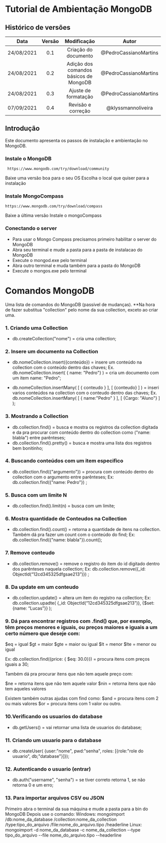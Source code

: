 # Tutorial de Ambientação MongoDB

## Histórico de versões

|    Data    | Versão |              Modificação               |         Autor         |
| :--------: | :----: | :------------------------------------: | :-------------------: |
| 24/08/2021 |  0.1   |          Criação do documento          | @PedroCassianoMartins |
| 24/08/2021 |  0.2   | Adição dos comandos básicos de MongoDB | @PedroCassianoMartins |
| 24/08/2021 |  0.3   |          Ajuste de formatação          | @PedroCassianoMartins |
| 07/09/2021 |  0.4   |           Revisão e correção           |  @klyssmannoliveira   |

## Introdução

Este documento apresenta os passos de instalação e ambientação no MongoDB.

### Instale o MongoDB

     https://www.mongodb.com/try/download/community

Baixe uma versão boa para o seu OS
Escolha o local que quiser para a instalação

### Instale MongoCompass

    https://www.mongodb.com/try/download/compass

Baixe a última versão
Instale o mongoCompass

### Conectando o server

- Para usar o Mongo Compass precisamos primeiro habilitar o server do MongoDB
- Abra seu terminal e mude a pasta para a pasta de instalacao do MongoDB
- Execute o mongod.exe pelo terminal
- Abra outro terminal e muda também para a pasta do MongoDB
- Execute o mongos.exe pelo terminal

# Comandos MongoDB

Uma lista de comandos do MongoDB (passível de mudanças).
\*\*Na hora de fazer substitua "collection" pelo nome da sua collection, exceto ao criar uma.

### 1. Criando uma Collection

- db.createCollection("nome") = cria uma collection;

### 2. Insere um documento na Collection

- db.nomeCollection.insert({conteúdo}) = insere um conteúdo na collection com o conteúdo dentro das chaves;
  Ex. db.nomeCollection.insert( { name: "Pedro"} ) = cria um documento com um item name: "Pedro";

- db.nomeCollection.insertMany( [ { conteudo } ], [ {conteudo} ] ) = inseri varios conteúdos na collection com o conteudo dentro das chaves;
  Ex. db.nomeCollection.insertMany( [ { name:"Pedro" } ], [ {Cargo: "Aluno"} ] );

### 3. Mostrando a Collection

- db.collection.find() = busca e mostra os registros da collection digitada e da pra procurar com conteúdo dentro do collection como ("name: blabla") entre parênteses;
- db.collection.find().pretty() = busca e mostra uma lista dos registros bem bonitinho;

### 4. Buscando conteúdos com um item especifico

- db.collection.find({"argumento"}) = procura com conteúdo dentro do collection com o argumento entre parênteses;
  Ex: db.collection.find({"name: Pedro"}) ;

### 5. Busca com um limite N

- db.collection.find().limit(n) = busca com um limite;

### 6. Mostra quantidade de Conteudos na Collection

- db.collection.find().count() = retorna a quantidade de itens na collection. Também dá pra fazer um count com o conteúdo do find;
  Ex: db.collection.find({"name: blabla"}).count();

### 7. Remove conteudo

- db.collection.remove() = remove o registro do item do id digitado dentro dos parênteses naquela collection;
  Ex: db.collection.remove({\_id: ObjectId(“12cd345325dfgsae213”)}) ;

### 8. Da update em um conteudo

- db.collection.update() = altera um item do registro na collection;
  Ex: db.collection.upadte(
  {\_id: ObjectId(“12cd345325dfgsae213”)},
  {$set: {name: “Lucas”}}
  );

### 9. Dá para encontrar registros com .find() que, por exemplo, têm preços menores e iguais, ou preços maiores e iguais a um certo número que deseje com:

$eq = igual
$gt = maior
$gte = maior ou igual
$lt = menor
$lte = menor ou igual

Ex: db.collection.find({price: { $eq: 30.0}}) = procura itens com preços iguais a 30;

Também dá pra procurar itens que não tem aquele preço com:

$ne = retorna itens que não tem aquele valor
$nin = retorna itens que não tem aqueles valores

Existem também outras ajudas com find como:
$and = procura itens com 2 ou mais valores
$or = procura itens com 1 valor ou outro.

### 10.Verificando os usuarios do database

- db.getUsers() = vai retornar uma lista de usuarios do database;

### 11. Criando um usuario para o database

- db.createUser( {user:"nome", pwd:"senha", roles: [{role:"role do usuario", db;"database"}]});

### 12. Autenticando o usuario (entrar)

- db.auth("username", "senha") = se tiver correto retorna 1, se não retorna 0 e um erro;

### 13. Para importar arquivos CSV ou JSON

Primeiro abra o terminal da sua máquina e mude a pasta para a bin do MongoDB
Depois use o comando:
Windows: mongoimport /db:nome_da_database /collection:nome_da_collection /type:tipo_do_arquivo /file:nome_do_arquivo.tipo /headerline
Linux: mongoimport -d nome_da_database -c nome_da_collection --type tipo_do_arquivo --file nome_do_arquivo.tipo --headerline
